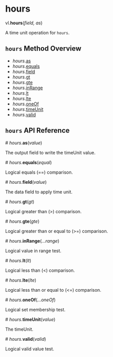 # hours

vl.<b>hours</b>(<em>field, as</em>)

A time unit operation for <code>hours</code>.

## <code>hours</code> Method Overview

* <em>hours</em>.<a href="#as">as</a>
* <em>hours</em>.<a href="#equals">equals</a>
* <em>hours</em>.<a href="#field">field</a>
* <em>hours</em>.<a href="#gt">gt</a>
* <em>hours</em>.<a href="#gte">gte</a>
* <em>hours</em>.<a href="#inRange">inRange</a>
* <em>hours</em>.<a href="#lt">lt</a>
* <em>hours</em>.<a href="#lte">lte</a>
* <em>hours</em>.<a href="#oneOf">oneOf</a>
* <em>hours</em>.<a href="#timeUnit">timeUnit</a>
* <em>hours</em>.<a href="#valid">valid</a>

## <code>hours</code> API Reference

<a name="as">#</a>
<em>hours</em>.<b>as</b>(<em>value</em>)

The output field to write the timeUnit value.

<a name="equals">#</a>
<em>hours</em>.<b>equals</b>(<em>equal</em>)

Logical equals (==) comparison.

<a name="field">#</a>
<em>hours</em>.<b>field</b>(<em>value</em>)

The data field to apply time unit.

<a name="gt">#</a>
<em>hours</em>.<b>gt</b>(<em>gt</em>)

Logical greater than (>) comparison.

<a name="gte">#</a>
<em>hours</em>.<b>gte</b>(<em>gte</em>)

Logical greater than or equal to (>=) comparison.

<a name="inRange">#</a>
<em>hours</em>.<b>inRange</b>(<em>...range</em>)

Logical value in range test.

<a name="lt">#</a>
<em>hours</em>.<b>lt</b>(<em>lt</em>)

Logical less than (<) comparison.

<a name="lte">#</a>
<em>hours</em>.<b>lte</b>(<em>lte</em>)

Logical less than or equal to (<=) comparison.

<a name="oneOf">#</a>
<em>hours</em>.<b>oneOf</b>(<em>...oneOf</em>)

Logical set membership test.

<a name="timeUnit">#</a>
<em>hours</em>.<b>timeUnit</b>(<em>value</em>)

The timeUnit.

<a name="valid">#</a>
<em>hours</em>.<b>valid</b>(<em>valid</em>)

Logical valid value test.

